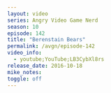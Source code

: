 ```yaml
---
layout: video
series: Angry Video Game Nerd
season: 10
episode: 142
title: "Berenstain Bears"
permalink: /avgn/episode-142
video_info:
  - youtube;YouTube;LB3CybXl8rs
release_date: 2016-10-18
mike_notes:
toggle: off
---
```

